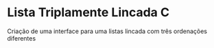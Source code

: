 # Lista Triplamente Lincada C
 Criação de uma interface para uma listas lincada com três ordenações diferentes
